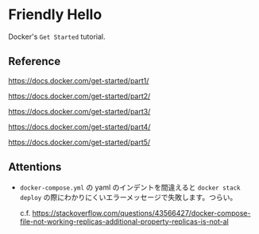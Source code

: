 # Friendly Hello

Docker's `Get Started` tutorial.

## Reference

https://docs.docker.com/get-started/part1/

https://docs.docker.com/get-started/part2/

https://docs.docker.com/get-started/part3/

https://docs.docker.com/get-started/part4/

https://docs.docker.com/get-started/part5/

## Attentions

* `docker-compose.yml` の yaml のインデントを間違えると `docker stack deploy` の際にわかりにくいエラーメッセージで失敗します。つらい。

  c.f. https://stackoverflow.com/questions/43566427/docker-compose-file-not-working-replicas-additional-property-replicas-is-not-al
